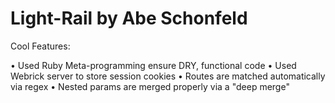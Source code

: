 Light-Rail by Abe Schonfeld
===========
Cool Features:

•	Used Ruby Meta-programming ensure DRY, functional code
•	Used Webrick server to store session cookies
•	Routes are matched automatically via regex
•	Nested params are merged properly via a "deep merge"

